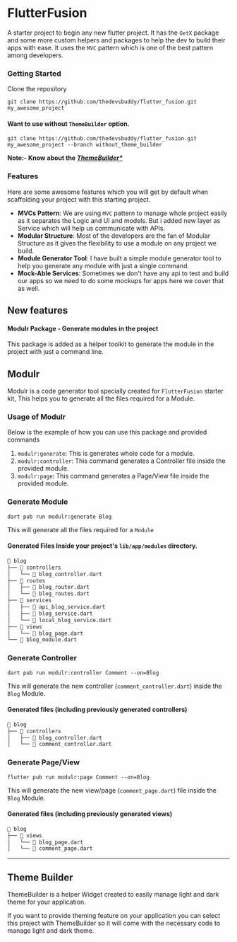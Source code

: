 # FlutterFusion

A starter project to begin any new flutter project.
It has the `GetX` package and some more custom helpers and packages to help the dev to build their apps with ease.
It uses the `MVC` pattern which is one of the best pattern among developers.

### Getting Started

Clone the repository

```shell
git clone https://github.com/thedevsbuddy/flutter_fusion.git my_awesome_project
```

#### Want to use without `ThemeBuilder` option.
```shell
git clone https://github.com/thedevsbuddy/flutter_fusion.git my_awesome_project --branch without_theme_builder
```

**Note:- Know about the _[ThemeBuilder*](#theme-builder)_**

### Features

Here are some awesome features which you will get by default when scaffolding your project with this starting project.

- **MVCs Pattern**: We are using `MVC` pattern to manage whole project easily as it separates the Logic and UI and models. But i added new layer as Service which will help us communicate with APIs.
- **Modular Structure**: Most of the developers are the fan of Modular Structure as it gives the flexibility to use a module on any project we build.
- **Module Generator Tool**: I have built a simple module generator tool to help you generate any module with just a single command.
- **Mock-Able Services**: Sometimes we don't have any api to test and build our apps so we need to do some mockups for apps here we cover that as well.

## New features

#### Modulr Package - Generate modules in the project

This package is added as a helper toolkit to generate the module in the project with just a command
line.

## Modulr
Modulr is a code generator tool specially created for `FlutterFusion` starter kit, This helps you to generate all the files required for a Module.

### Usage of Modulr

Below is the example of how you can use this package and provided commands

1. `modulr:generate`: This is generates whole code for a module.
2. `modulr:controller`: This command generates a Controller file inside the provided module.
3. `modulr:page`: This command generates a Page/View file inside the provided module.

### Generate Module

```shell
dart pub run modulr:generate Blog
```

This will generate all the files required for a `Module`

#### Generated Files Inside your project's `lib/app/modules` directory.

```txt
📂 blog
├── 📂 controllers
│   └── 📄 blog_controller.dart
├── 📂 routes
│   ├── 📄 blog_router.dart
│   └── 📄 blog_routes.dart
├── 📂 services
│   ├── 📄 api_blog_service.dart
│   ├── 📄 blog_service.dart
│   └── 📄 local_blog_service.dart
├── 📂 views
│   └── 📄 blog_page.dart
└── 📄 blog_module.dart
```

### Generate Controller

```shell
dart pub run modulr:controller Comment --on=Blog
```

This will generate the new controller (`comment_controller.dart`) inside the `Blog` Module.

#### Generated files (including previously generated controllers)

```txt
📂 blog
├── 📂 controllers
│   ├── 📄 blog_controller.dart
│   └── 📄 comment_controller.dart
```

### Generate Page/View

```shell
flutter pub run modulr:page Comment --on=Blog
```

This will generate the new view/page (`comment_page.dart`) file inside the `Blog` Module.

#### Generated files (including previously generated views)

```txt
📂 blog
├── 📂 views
│   └── 📄 blog_page.dart
│   └── 📄 comment_page.dart
```


---

## Theme Builder
ThemeBuilder is a helper Widget created to easily manage light and dark theme for your application.

If you want to provide theming feature on your application you can select this project with ThemeBuilder so it will come with the necessary code to manage light and dark theme.
